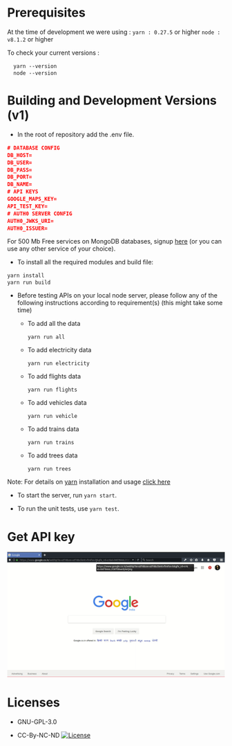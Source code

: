# Prerequisites

At the time of development we were using :
`yarn : 0.27.5` or higher
`node : v8.1.2` or higher

To check your current versions :

```
  yarn --version
  node --version
```

# Building and Development Versions (v1)

* In the root of repository add the .env file.

```JSON
# DATABASE CONFIG
DB_HOST=
DB_USER=
DB_PASS=
DB_PORT=
DB_NAME=
# API KEYS
GOOGLE_MAPS_KEY=
API_TEST_KEY=
# AUTH0 SERVER CONFIG
AUTH0_JWKS_URI=
AUTH0_ISSUER=
```

 For 500 Mb Free services on MongoDB databases, signup [here](https://www.mlab.com/signup) (or you can use any other service of your choice).

* To install all the required modules and build file:

```
yarn install
yarn run build
```

* Before testing APIs on your local node server, please follow any of the following instructions according to requirement(s) (this might take some time)

    * To add all the data 
       ```
       yarn run all
       ```
    * To add electricity data
      ```
      yarn run electricity
      ``` 
    * To add flights data
      ```
      yarn run flights
      ```
    * To add vehicles data
      ```
      yarn run vehicle
      ```
    * To add trains data
      ```
      yarn run trains
      ```
    * To add trees data
      ```
      yarn run trees
      ```
      
Note: For details on [yarn](https://yarnpkg.com) installation and usage [click here](https://yarnpkg.com/en/docs/usage)

* To start the server, run `yarn start`.

* To run the unit tests, use `yarn test`.

# Get API key

![api key](./gif/api.gif)

# Licenses

* GNU-GPL-3.0

* CC-By-NC-ND [![License](https://i.creativecommons.org/l/by-nc-nd/4.0/88x31.png)](http://creativecommons.org/licenses/by-nc-nd/4.0/)
